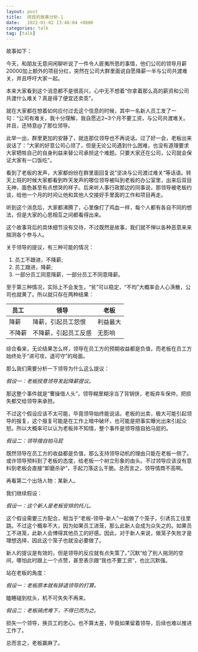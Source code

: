 ```yaml
---
layout: post
title:  网民的故事分析-1
date:   2022-01-02 13:46:04 +0800
categories: talk
tag: [talk]
---
```

故事如下：

今天，和朋友无意间闲聊听说了一件令人匪夷所思的事情，他们公司的领导月薪20000加上额外的项目分红，突然在公司大群里面说自愿降薪一半与公司共渡难关，并且呼吁大家一起。

本来大家看到这个消息都不是很高兴，心中无不想着“你拿着那么高的薪资和公司共渡什么难关？真是得了便宜还卖乖”。

就在大家都在想着如何应付过去这个信息的时候，其中一名新人员工发了一句：“公司有难关，我十分理解，我自愿近2~3个月不要工资，与公司共渡难关。并且，还特意@了那位领导。

此举一出，群里更加的安静了，就连那位领导也不再说话。过了好一会，老板出来说话了：”大家的好意公司心领了，但是无论公司遇到什么困难，也没有道理要求大家牺牲自己的自身利益来替公司承担这个难题。只要大家还在公司，公司就会保证大家有一口饭吃”。

看到了老板的发声，大家都纷纷在群里面回复说“坚决与公司渡过难关“等话语。转天上班的时候大家都看到昨天发声的哪位领导被叫到老板的办公室里，出来后双目无神，面色甚至有点想哭的样子。后来听人事行政那边的同事说，那领导被老板约谈，给他一个月的时间让他和其他人交接好手里面的工作和项目再走。

听到这个消息后，大家都沸腾了，心里像打了鸡血一样，每个人都有各自不同的想法，但是大家的心思相互之间都看得出来。

<!-- more -->

这个故事背后的具体细节没有交待，不过既然是故事，我们就不惮以各种恶意来来揣测各个参与人。

关于领导的提议，有三种可能的情况：

1. 员工不跟进，不降薪;
2. 员工跟进，降薪;
3. 一部分员工同意降薪，一部分员工不同意降薪。

至于第三种情况，实际上不会发生，“贫”可以稳定，“不均”大概率会人心涣散，公司也就黄了。所以就只存在两种结果：

<table>
<thead>
    <th>员工</th>
    <th>领导</th>
    <th>老板</th>
</thead>
<tbody>
<tr>
<td>降薪</td>
<td>降薪，引起员工怨恨</td>
<td>利益最大</td>
</tr>
<tr>
<td>不降薪</td>
<td>不降薪，引起员工反感</td>
<td>无影响</td>
</tr>
</tbody>
</table>   


综合看来，无论结果怎么样，领导在员工方的预期收益都是负值，而老板在员工方始终处于“进可攻，退可守”的局面。

那么我们需要分析一下领导为什么这么提议：

*假设一：老板授意领导发起降薪提议。*

那这整个事件就是“曹操借人头”，领导糊里糊涂当了背锅侠，老板弃车保帅，把损失都交给领导来承担。

不过这个假设应该不太可能，毕竟领导始终能说话。老板的出卖，极大可能引起领导的报复，这个报复可能是在工作上暗中破坏，也可能是把事实曝光出来引起众怒。所以大概率可以认为老板并不知情，整个事件是领导擅自拍马屁的。

*假设二：领导擅自拍马屁*

既然领导在员工方的收益都是负值，那么支持领导动机的理由只能在老板一侧了。或许领导预料到了老板的态度，给老板一个树立形象的由头。不过领导应该没有意料到老板会直接“卸磨杀驴”，手起刀落这么干脆。总而言之，领导情商不高啊。

再看第二个出场人物：某新人。

我们继续假设：

*假设一：这个新人是老板安排的托儿。*

这个假设需要三方配合，相当于“老板-领导-新人”一起做了个笼子，引诱员工往里跳。不过这个概率不大，因为如果员工进笼，那么此新人会成为众矢之的。如果员工不进笼，此新人会博得其他员工的好感。因此，对于新人来说，做笼子失败才是理想选择，因此这个笼子也就没必要做了。

新人的提议是有效的，但是领导的反应就有点失策了。”沉默“给了别人揣测的空间，哪怕此时跟上一个点赞，甚至表示跟“我也不要工资”，也比沉默强。

站在老板的角度：

*假设一：老板原本就有辞退领导的打算。*

瞌睡碰到枕头，机不可失失不再来。

*假设二：老板骑虎难下，不得已而为之。*

损失一个领导，换员工的忠心。也不算太差，毕竟如果留着领导，后续也难以推进工作了。

总而言之，老板赢麻了。
